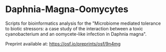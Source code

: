 # Daphnia-Magna-Oomycytes
Scripts for bioinformatics analysis for the "Microbiome mediated tolerance to biotic stressors: a case study of the interaction between a toxic cyanobacterium and an oomycete-like infection in Daphnia magna".

Preprint available at: https://osf.io/preprints/osf/9n4mg
